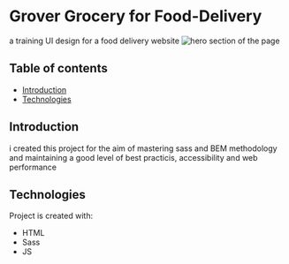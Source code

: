 # Grover Grocery for Food-Delivery
a training UI design for a food delivery website
![hero section of the page](https://user-images.githubusercontent.com/67878447/197249957-eceadfa6-67d1-483f-a10f-394f9ff224d1.png)

## Table of contents
* [Introduction](#introduction)
* [Technologies](#technologies)

## Introduction
i created this project for the aim of mastering sass and BEM methodology and maintaining a good level of best practicis, 
accessibility and web performance 


## Technologies
Project is created with:
* HTML
* Sass
* JS
